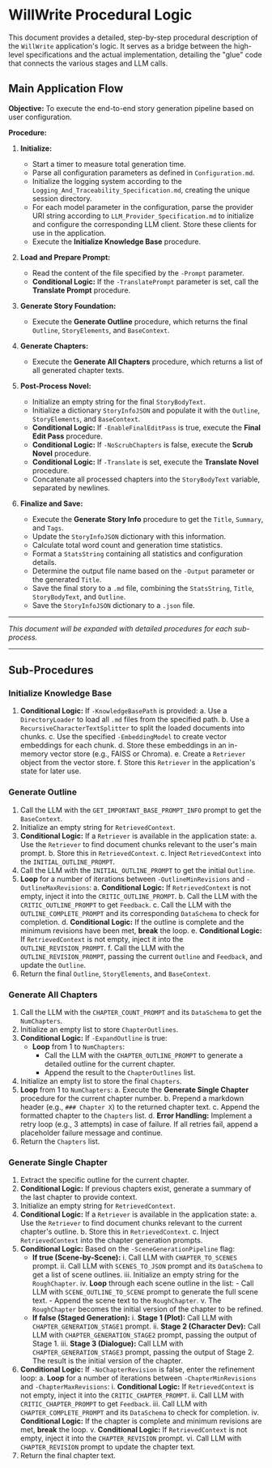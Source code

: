 # WillWrite Procedural Logic

This document provides a detailed, step-by-step procedural description of the `WillWrite` application's logic. It serves as a bridge between the high-level specifications and the actual implementation, detailing the "glue" code that connects the various stages and LLM calls.

## Main Application Flow

**Objective:** To execute the end-to-end story generation pipeline based on user configuration.

**Procedure:**

1.  **Initialize:**
    *   Start a timer to measure total generation time.
    *   Parse all configuration parameters as defined in `Configuration.md`.
    *   Initialize the logging system according to the `Logging_And_Traceability_Specification.md`, creating the unique session directory.
    *   For each model parameter in the configuration, parse the provider URI string according to `LLM_Provider_Specification.md` to initialize and configure the corresponding LLM client. Store these clients for use in the application.
    *   Execute the **Initialize Knowledge Base** procedure.

2.  **Load and Prepare Prompt:**
    *   Read the content of the file specified by the `-Prompt` parameter.
    *   **Conditional Logic:** If the `-TranslatePrompt` parameter is set, call the **Translate Prompt** procedure.

3.  **Generate Story Foundation:**
    *   Execute the **Generate Outline** procedure, which returns the final `Outline`, `StoryElements`, and `BaseContext`.

4.  **Generate Chapters:**
    *   Execute the **Generate All Chapters** procedure, which returns a list of all generated chapter texts.

5.  **Post-Process Novel:**
    *   Initialize an empty string for the final `StoryBodyText`.
    *   Initialize a dictionary `StoryInfoJSON` and populate it with the `Outline`, `StoryElements`, and `BaseContext`.
    *   **Conditional Logic:** If `-EnableFinalEditPass` is true, execute the **Final Edit Pass** procedure.
    *   **Conditional Logic:** If `-NoScrubChapters` is false, execute the **Scrub Novel** procedure.
    *   **Conditional Logic:** If `-Translate` is set, execute the **Translate Novel** procedure.
    *   Concatenate all processed chapters into the `StoryBodyText` variable, separated by newlines.

6.  **Finalize and Save:**
    *   Execute the **Generate Story Info** procedure to get the `Title`, `Summary`, and `Tags`.
    *   Update the `StoryInfoJSON` dictionary with this information.
    *   Calculate total word count and generation time statistics.
    *   Format a `StatsString` containing all statistics and configuration details.
    *   Determine the output file name based on the `-Output` parameter or the generated `Title`.
    *   Save the final story to a `.md` file, combining the `StatsString`, `Title`, `StoryBodyText`, and `Outline`.
    *   Save the `StoryInfoJSON` dictionary to a `.json` file.

---
*This document will be expanded with detailed procedures for each sub-process.*

---

## Sub-Procedures

### Initialize Knowledge Base

1.  **Conditional Logic:** If `-KnowledgeBasePath` is provided:
    a. Use a `DirectoryLoader` to load all `.md` files from the specified path.
    b. Use a `RecursiveCharacterTextSplitter` to split the loaded documents into chunks.
    c. Use the specified `-EmbeddingModel` to create vector embeddings for each chunk.
    d. Store these embeddings in an in-memory vector store (e.g., FAISS or Chroma).
    e. Create a `Retriever` object from the vector store.
    f. Store this `Retriever` in the application's state for later use.

### Generate Outline

1.  Call the LLM with the `GET_IMPORTANT_BASE_PROMPT_INFO` prompt to get the `BaseContext`.
2.  Initialize an empty string for `RetrievedContext`.
3.  **Conditional Logic:** If a `Retriever` is available in the application state:
    a. Use the `Retriever` to find document chunks relevant to the user's main prompt.
    b. Store this in `RetrievedContext`.
    c. Inject `RetrievedContext` into the `INITIAL_OUTLINE_PROMPT`.
4.  Call the LLM with the `INITIAL_OUTLINE_PROMPT` to get the initial `Outline`.
5.  **Loop** for a number of iterations between `-OutlineMinRevisions` and `-OutlineMaxRevisions`:
    a. **Conditional Logic:** If `RetrievedContext` is not empty, inject it into the `CRITIC_OUTLINE_PROMPT`.
    b. Call the LLM with the `CRITIC_OUTLINE_PROMPT` to get `Feedback`.
    c. Call the LLM with the `OUTLINE_COMPLETE_PROMPT` and its corresponding `DataSchema` to check for completion.
    d. **Conditional Logic:** If the outline is complete and the minimum revisions have been met, **break** the loop.
    e. **Conditional Logic:** If `RetrievedContext` is not empty, inject it into the `OUTLINE_REVISION_PROMPT`.
    f. Call the LLM with the `OUTLINE_REVISION_PROMPT`, passing the current `Outline` and `Feedback`, and update the `Outline`.
6.  Return the final `Outline`, `StoryElements`, and `BaseContext`.

### Generate All Chapters

1.  Call the LLM with the `CHAPTER_COUNT_PROMPT` and its `DataSchema` to get the `NumChapters`.
2.  Initialize an empty list to store `ChapterOutlines`.
3.  **Conditional Logic:** If `-ExpandOutline` is true:
    *   **Loop** from 1 to `NumChapters`:
        *   Call the LLM with the `CHAPTER_OUTLINE_PROMPT` to generate a detailed outline for the current chapter.
        *   Append the result to the `ChapterOutlines` list.
4.  Initialize an empty list to store the final `Chapters`.
5.  **Loop** from 1 to `NumChapters`:
    a. Execute the **Generate Single Chapter** procedure for the current chapter number.
    b. Prepend a markdown header (e.g., `### Chapter X`) to the returned chapter text.
    c. Append the formatted chapter to the `Chapters` list.
    d. **Error Handling:** Implement a retry loop (e.g., 3 attempts) in case of failure. If all retries fail, append a placeholder failure message and continue.
6.  Return the `Chapters` list.

### Generate Single Chapter

1.  Extract the specific outline for the current chapter.
2.  **Conditional Logic:** If previous chapters exist, generate a summary of the last chapter to provide context.
3.  Initialize an empty string for `RetrievedContext`.
4.  **Conditional Logic:** If a `Retriever` is available in the application state:
    a. Use the `Retriever` to find document chunks relevant to the current chapter's outline.
    b. Store this in `RetrievedContext`.
    c. Inject `RetrievedContext` into the chapter generation prompts.
5.  **Conditional Logic:** Based on the `-SceneGenerationPipeline` flag:
    *   **If true (Scene-by-Scene):**
        i. Call LLM with `CHAPTER_TO_SCENES` prompt.
        ii. Call LLM with `SCENES_TO_JSON` prompt and its `DataSchema` to get a list of scene outlines.
        iii. Initialize an empty string for the `RoughChapter`.
        iv. **Loop** through each scene outline in the list:
            - Call LLM with `SCENE_OUTLINE_TO_SCENE` prompt to generate the full scene text.
            - Append the scene text to the `RoughChapter`.
        v. The `RoughChapter` becomes the initial version of the chapter to be refined.
    *   **If false (Staged Generation):**
        i. **Stage 1 (Plot):** Call LLM with `CHAPTER_GENERATION_STAGE1` prompt.
        ii. **Stage 2 (Character Dev):** Call LLM with `CHAPTER_GENERATION_STAGE2` prompt, passing the output of Stage 1.
        iii. **Stage 3 (Dialogue):** Call LLM with `CHAPTER_GENERATION_STAGE3` prompt, passing the output of Stage 2. The result is the initial version of the chapter.
6.  **Conditional Logic:** If `-NoChapterRevision` is false, enter the refinement loop:
    a. **Loop** for a number of iterations between `-ChapterMinRevisions` and `-ChapterMaxRevisions`:
        i. **Conditional Logic:** If `RetrievedContext` is not empty, inject it into the `CRITIC_CHAPTER_PROMPT`.
        ii. Call LLM with `CRITIC_CHAPTER_PROMPT` to get `Feedback`.
        iii. Call LLM with `CHAPTER_COMPLETE_PROMPT` and its `DataSchema` to check for completion.
        iv. **Conditional Logic:** If the chapter is complete and minimum revisions are met, **break** the loop.
        v. **Conditional Logic:** If `RetrievedContext` is not empty, inject it into the `CHAPTER_REVISION` prompt.
        vi. Call LLM with `CHAPTER_REVISION` prompt to update the chapter text.
7.  Return the final chapter text.
